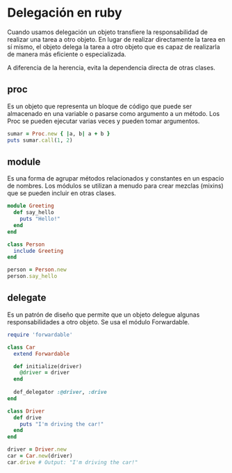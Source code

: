 
# Delegación en ruby

Cuando usamos delegación un objeto transfiere la responsabilidad de realizar una tarea a otro objeto. En lugar de realizar directamente la tarea en sí mismo, el objeto delega la tarea a otro objeto que es capaz de realizarla de manera más eficiente o especializada.

A diferencia de la herencia, evita la dependencia directa de otras clases.


## proc

Es un objeto que representa un bloque de código que puede ser almacenado en una variable o pasarse como argumento a un método. Los Proc se pueden ejecutar varias veces y pueden tomar argumentos.

```Ruby
sumar = Proc.new { |a, b| a + b }
puts sumar.call(1, 2)
```

## module

Es una forma de agrupar métodos relacionados y constantes en un espacio de nombres. Los módulos se utilizan a menudo para crear mezclas (mixins) que se pueden incluir en otras clases.

```Ruby
module Greeting
  def say_hello
    puts "Hello!"
  end
end

class Person
  include Greeting
end

person = Person.new
person.say_hello
```

## delegate

Es un patrón de diseño que permite que un objeto delegue algunas responsabilidades a otro objeto. Se usa el módulo Forwardable.

```ruby
require 'forwardable'

class Car
  extend Forwardable

  def initialize(driver)
    @driver = driver
  end
  
  def_delegator :@driver, :drive
end

class Driver
  def drive
    puts "I'm driving the car!"
  end
end

driver = Driver.new
car = Car.new(driver)
car.drive # Output: "I'm driving the car!"
```
